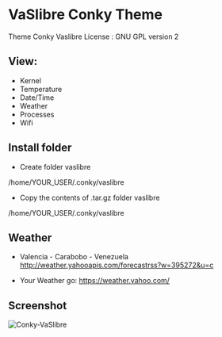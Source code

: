 # VaSlibre Conky Theme 

Theme Conky Vaslibre
License : GNU GPL version 2

## View:
- Kernel
- Temperature
- Date/Time
- Weather
- Processes
- Wifi 

## Install folder

* Create folder vaslibre

/home/YOUR_USER/.conky/vaslibre

* Copy the contents of .tar.gz folder vaslibre

/home/YOUR_USER/.conky/vaslibre

## Weather 
* Valencia - Carabobo - Venezuela
  http://weather.yahooapis.com/forecastrss?w=395272&u=c

* Your Weather go: https://weather.yahoo.com/

## Screenshot

![Conky-VaSlibre](http://i57.tinypic.com/21eyik0.png)

